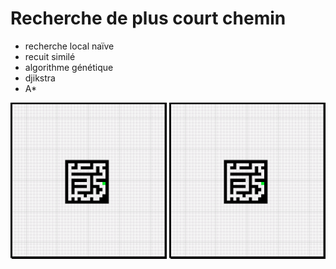 # Recherche de plus court chemin

* recherche local naïve
* recuit similé
* algorithme génétique
* djikstra
* A*

<center>
<img src="rapport/djikstra.gif" width="250px">
<img src="rapport/aStar.gif" width="250px">
</center>